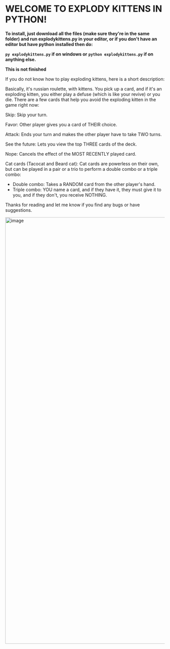 # WELCOME TO EXPLODY KITTENS IN PYTHON!

**To install, just download all the files (make sure they're in the same folder) and run explodykittens.py in your editor, or if you don't have an editor but have python** **installed then do:**

**```py explodykittens.py``` if on windows or**
**```python explodykittens.py``` if on anything else.**

**This is not finished**

If you do not know how to play exploding kittens, here is a short description:

Basically, it's russian roulette, with kittens. 
You pick up a card, and if it's an exploding kitten, you either play a defuse (which is like your revive) or you die.
There are a few cards that help you avoid the exploding kitten in the game right now:

Skip: Skip your turn.

Favor: Other player gives you a card of THEIR choice.

Attack: Ends your turn and makes the other player have to take TWO turns.

See the future: Lets you view the top THREE cards of the deck.

Nope: Cancels the effect of the MOST RECENTLY played card.

Cat cards (Tacocat and Beard cat):
Cat cards are powerless on their own, but can be played in a pair or a trio to perform a double combo or a triple combo:
- Double combo: Takes a RANDOM card from the other player's hand.
- Triple combo: YOU name a card, and if they have it, they must give it to you, and if they don't, you receive NOTHING.

Thanks for reading and let me know if you find any bugs or have suggestions.

<img width="2400" height="1350" alt="image" src="https://github.com/user-attachments/assets/b38005b7-825a-425a-b4b2-7774a6a38028" />










